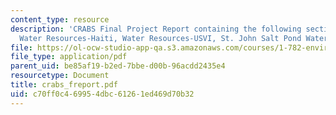 ```yaml
---
content_type: resource
description: 'CRABS Final Project Report containing the following sections: Introduction,
  Water Resources-Haiti, Water Resources-USVI, St. John Salt Pond Water Quality, References.'
file: https://ol-ocw-studio-app-qa.s3.amazonaws.com/courses/1-782-environmental-engineering-masters-of-engineering-project-fall-2003-spring-2004/c70ff0c469954dbc61261ed469d70b32_crabs_freport.pdf
file_type: application/pdf
parent_uid: be85af19-b2ed-7bbe-d00b-96acdd2435e4
resourcetype: Document
title: crabs_freport.pdf
uid: c70ff0c4-6995-4dbc-6126-1ed469d70b32
---
```

